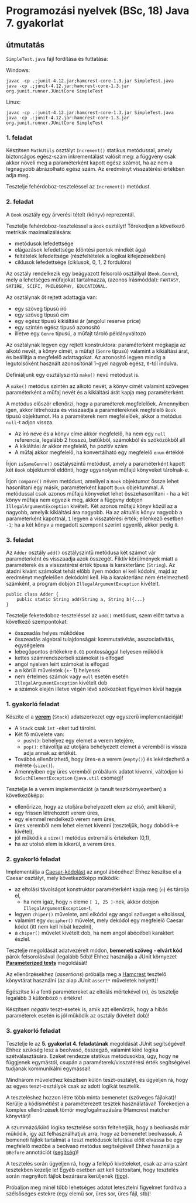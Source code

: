 # Programozási nyelvek (BSc, 18) Java 7. gyakorlat



## útmutatás

`SimpleTest.java` fájl fordítása és futtatása:

Windows:

```
javac -cp .;junit-4.12.jar;hamcrest-core-1.3.jar SimpleTest.java
java -cp .;junit-4.12.jar;hamcrest-core-1.3.jar org.junit.runner.JUnitCore SimpleTest
```

Linux:

```
javac -cp .:junit-4.12.jar:hamcrest-core-1.3.jar SimpleTest.java
java -cp .:junit-4.12.jar:hamcrest-core-1.3.jar org.junit.runner.JUnitCore SimpleTest
```

### 1. feladat

Készítsen `MathUtils` osztályt `Increment()` statikus metódussal, amely biztonságos
egész-szám inkrementálást valósít meg: a függvény csak akkor növeli meg a
paraméterként kapott egész számot, ha az nem a legnagyobb ábrázolható egész szám.
Az eredményt visszatérési értékben adja meg.

Tesztelje fehérdoboz-teszteléssel az `Increment()` metódust.

### 2. feladat

A `Book` osztály egy árverési tételt (könyv) reprezentál.

Tesztelje fehérdoboz-teszteléssel a `Book` osztályt! Törekedjen a következő
metrikák maximalizálására:

- metódusok lefedettsége 
- elágazások lefedettsége (döntési pontok mindkét ága)
- feltételek lefedettsége (részfeltételek a logikai kifejezésekben)
- ciklusok lefedettsége (ciklusok, 0, 1, 2 fordulóra) 

Az osztály rendelkezik egy beágyazott felsoroló osztállyal (`Book.Genre`),
mely a lehetséges műfajokat tartalmazza, (azonos írásmóddal):
`FANTASY, SATIRE, SCIFI, PHILOSOPHY, EDUCATIONAL`.

Az osztálynak öt rejtett adattagja van: 

- egy szöveg típusú író
- egy szöveg típusú cím
- egy egész típusú kikiáltási ár (angolul reserve price)
- egy szintén egész típusó azonosító
- illetve egy `Genre` típusú, a műfajt tároló példányváltozó

Az osztálynak legyen egy rejtett konstruktora: paraméterként megkapja az
alkotó nevét, a könyv címét, a műfajt (`Genre` típusú) valamint a
kikiáltási árat, és beállítja a megfelelő adattagokat. Az azonosító legyen
mindig a legutolsóként használt azonosítónál 1-gyel nagyob egész,
`0`-tól indulva.

Definiáljunk egy osztályszintű `make()` nevű metódust is. 

A `make()` metódus szintén az alkotó nevét, a könyv címét valamint szöveges
paraméterként a műfaj nevét és a kikiáltási árát kapja meg paraméterként.

A metódus először ellenőrzi, hogy a paraméterek megfelelőek. Amennyiben igen, akkor
létrehozza és visszaadja a paramétereknek megfelelő `Book` típusú objektumot.
Ha a paraméterek nem megfelelőek, akkor a metódus `null`-t adjon vissza.

- Az író neve és a könyv címe akkor megfelelő, ha nem egy `null` referencia,
legalább 2 hosszú, betűkből, számokból és szóközökből áll
- A kikiáltási ár akkor megfelelő, ha pozitív szám
- A műfaj akkor megfelelő, ha konvertálható egy megfelelő `enum` értékké

Írjon `isSameGenre()` osztályszintű metódust, amely a paraméterként kapott
két `Book` objektumról eldönti, hogy ugyanolyan műfajú könyveket tárolnak-e.

Írjon `compare()` néven metódust, amellyel a `Book` objektumot össze lehet
hasonlítani egy másik, paraméterként kapott `Book` objektummal. A metódussal
csak azonos műfajú könyveket lehet összehasonlítani - ha a két könyv műfaja
nem egyezik meg, akkor a függvny dobjon `IllegalArgumentException` kivételt.
Két azonos műfajú könyv közül az a nagyobb, amelyik kikiáltási ára nagyobb.
Ha az aktuális könyv nagyobb a paraméterként kapottnál, `1` legyen a visszatérési
érték; ellenkező esetben `-1`; ha a két könyv a megadott szempont szerint egyenlő,
akkor pedig `0`.

### 3. feladat

Az `Adder` osztály `add()` osztályszintű metódusa két számot vár paraméterként
és visszaadja azok összegét. Fiktív körülmények miatt a paraméterek és a visszatérési
érték típusa is karakterlánc (`String`). Az átadni kívánt számokat tehát előbb ilyen
módon el kell kódolni, majd az eredményt megfelelően dekódolni kell. Ha a karakterlánc
nem értelmezhető számként, a program dobjon `IllegalArgumentException` kivételt.

```{.java}
public class Adder {
    public static String add(String a, String b){...}
}
```

Tesztelje feketedoboz-teszteléssel az `add()` metódust, szem előtt tartva a következő
szempontokat:

- összeadás helyes működése
- összeadás algebrai tulajdonságai: kommutativitás, asszociativitás, egységelem
- lebegőpontos értékekre `0.01` pontossággal helyesen működik
- kettes számrendszerbeli számokat is elfogad
- angol nyelven leírt számokat is elfogad
- a `0` körüli műveletek (+- 1) helyesek
- nem értelmes számok vagy `null` esetén esetén `IllegalArgumentException` kivételt dob
- a számok elején illetve végén lévő szóközöket figyelmen kívül hagyja


### 1. gyakorló feladat

Készíte el a [**verem**](https://hu.wikipedia.org/wiki/Verem_(adatszerkezet)) (`Stack`) adatszerkezet egy egyszerű implementációját!

- A `Stack` csak `int` -eket tud tárolni.
- Két fő művelete van:
  - `push()`: behelyez egy elemet a verem tetejére,
  - `pop()`: eltávolítja az utoljára behelyezett elemet a veremből is vissza adja annak az értékét.
- Továbbá ellenőrizhető, hogy üres-e a verem (`empty()`) és lekérdezhető a mérete (`size()`).
- Amennyiben egy üres veremből próbálunk adatot kivenni, váltódjon ki `NoSuchElementException` (`java.util` csomag)!

Tesztelje le a verem implementációt (a tanult tesztkörnyezetben) a következőképp:

- ellenőrizze, hogy az utoljára behelyezett elem az első, amit kikerül,
- egy frissen létrehozott verem üres,
- egy elemmel rendelkező verem nem üres,
- üres veremből nem lehet elemet kivenni (teszteljük, hogy dobódik-e kivétel),
- jól működik a `size()` metódus extremális értékeken (0,1),
- ha az utolsó elem is kikerül, a verem üres.

### 2. gyakorló feladat

Implementálja a [Caesar-kódolást](https://hu.wikipedia.org/wiki/Caesar-rejtjel) az angol ábécéhez! Ehhez készítse el a  Caesar osztályt, mely következőképp működik:

- az eltolási távolságot konstruktor paraméterként kapja meg (`n`) és tárolja el,
  -  ha nem igaz, hogy `n` eleme `[ 1, 25 ]`-nek, akkor dobjon `IllegalArgumentException`-t,
- legyen `chiper()` művelete, ami elkódol egy angol szöveget `n` eltolással,
- valamint egy `decipher()` művelet, mely dekódol egy megfelelő Caesar kódot (itt nem kell hibát kezelni),
- a `chiper()` művelet kivételt dob, ha nem angol ábécébeli karaktert észlel.

Tesztelje megoldását adatvezérelt módon, **bemeneti szöveg - elvárt kód** párok felsorolásával (legalább 5db)!
Ehhez használja a JUnit környezet [**Parameterized tests**](https://github.com/junit-team/junit4/wiki/Parameterized-tests) megoldását!

Az ellenőrzésekhez (*assertions*) próbálja meg a [Hamcrest](http://hamcrest.org/JavaHamcrest/tutorial) tesztelő könyvtárat használni (az alap JUnit `assert*` műveletek helyett)!

Egészítse ki a fenti paramétereket az eltolás mértekével (`n`), és tesztelje legalább 3 különböző `n` értékre!

Készítsen *negatív* teszt-esetek is, amik azt ellenőrzik, hogy a hibás paraméterek esetén is jól működik az osztály (kivételt dob)!

### 3. gyakorló feladat

Tesztelje le az **5. gyakorlat 4. feladatának** megoldását JUnit segítségével! Ehhez szükség lesz a beolvasó, összegző, valamint kiíró logika szétválasztására. Ezeket rendezze statikus metódusokba, úgy, hogy ne függjenek egymástól, csupán a paraméterek/visszatérési érték segítségével tudjanak kommunikálni egymással!

Mindhárom művelethez készítsen külön teszt-osztályt, és ügyeljen rá, hogy az egyes teszt-osztályok csak az adott logikát tesztelik.

A teszteléshez hozzon létre több minta bemenetet (szöveges fájlokat)!
Kerülje a kódismétlést a paraméterezett tesztek használatával! Törekedjen a komplex ellenőrzések tömör megfogalmazására (Hamcrest matcher könyvtár)!

A szummázó/kiíró logika tesztelése során feltehetjük, hogy a beolvasás már működik, így azt felhasználhatjuk arra, hogy az bemenetet beolvassuk.
A bemeneti fájlok tartalmát a teszt metódusok lefutása előtt olvassa be egy megfelelő mezőbe a beolvasó metódus segítségével! Ehhez használja a `@Before` annotációt ([segítség](https://www.baeldung.com/junit-before-beforeclass-beforeeach-beforeall))!

A tesztelés során ügyeljen rá, hogy a fellépő kivételeket, csak az arra szánt tesztekben kezelje le! Egyéb esetben azt kell biztosítani, hogy tesztelés során megnyitott fájlok bezárásra kerüljenek ([tipp](https://www.baeldung.com/java-wrapping-vs-rethrowing-exceptions)).

Próbáljon meg minél több lehetséges adatot letesztelni figyelmet fordítva a szélsőséges estekre (egy elemű sor, üres sor, üres fájl, stb)!

